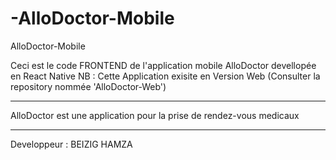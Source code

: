 # -AlloDoctor-Mobile
 AlloDoctor-Mobile
 
 
Ceci est le code FRONTEND de l'application mobile AlloDoctor devellopée en React Native 
NB : Cette Application exisite en Version Web (Consulter la repository nommée 'AlloDoctor-Web')

---------------------------

AlloDoctor est une application pour la prise de rendez-vous medicaux 

----------------------------
Developpeur : BEIZIG HAMZA
